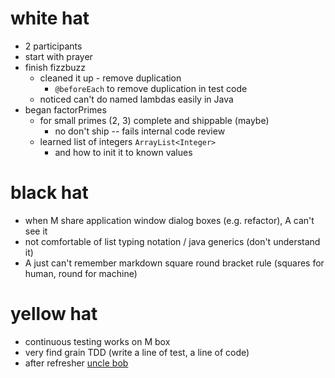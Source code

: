 # white hat
 - 2 participants
 - start with prayer
 - finish fizzbuzz
   - cleaned it up - remove duplication
     - ``@beforeEach`` to remove duplication in test code
   - noticed can't do named lambdas easily in Java
 - began factorPrimes
   - for small primes (2, 3) complete and shippable (maybe) 
     - no don't ship -- fails internal code review 
   - learned list of integers ``ArrayList<Integer>`` 
     - and how to init it to known values
# black hat
 - when M share application window dialog boxes (e.g. refactor), A can't see it
 - not comfortable of list typing notation / java generics (don't understand it)
 - A just can't remember markdown square round bracket rule (squares for human, round for machine)

# yellow hat
 - continuous testing works on M box
 - very find grain TDD (write a line of test, a line of code)
 - after refresher [uncle bob](https://blog.cleancoder.com/uncle-bob/2014/12/17/TheCyclesOfTDD.html)
